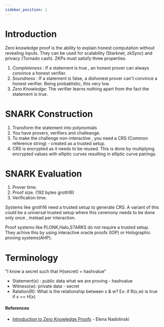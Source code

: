 ```yaml
---
sidebar_position: 1
---
```


# Introduction

Zero knowledge proof is the ability to explain honest computation without revealing inputs. They can be used for 
scalability (Starknet, zkSync) and privacy (Tornado cash). ZKPs must satisfy three properties.

1. _Completeness_ : If a statement is true , an honest prover can always convince a honest verifier.
2. _Soundness_ : If a statement is false, a dishonest prover can't convince a honest verifier. Being probablistic, this 
very low.
3. _Zero Knowledge_: The verifier learns nothing apart from the fact the statement is true.


# SNARK Construction

1. Transform the statement into polynomials
2. You have provers, verifiers and challeange.
3. To make the challenge non-interactive , you need a CRS (Common reference string) - created as a trusted setup.
4. CRS is encrypted as it needs to be reused. This is done by multiplying encrypted values with elliptic curves 
resulting in elliptic curve pairings.

# SNARK Evaluation
1. Prover time.
2. Proof size. (192 bytes groth16)
3. Verification time.

Systems like groth16 need a trusted setup to generate CRS. A variant of this could be a universal trusted setup where
this ceremony needs to be done only once , instead per interaction. 

Proof systems like PLONK,Halo,STARKS do not require
a trusted setup. They achive this by using interactive oracle proofs (IOP) or Holographic proving systems(AHP).

# Terminology

"I know a secret such that H(secret) = hashvalue"

- Statement(x) : public data what we are proving - hashvalue
- Witness(w): private data - secret
- Ralation(R): What is the relationship between x & w? Ex: if R(x,w) is true if x == H(x)



[//]: # (1. Computation)

[//]: # (2. Arithmetic Circuit)

[//]: # (3. R1CS &#40;Rank 1 constraint system&#41;)

[//]: # (4. QAP &#40;Quadratic arithmetic program&#41;)

[//]: # (5. SNARK)





#### References

 - [Introduction to Zero Knowledge Proofs](https://www.youtube.com/watch?v=BT88s7_VtC8&t=37s) - Elena Nadolinski
